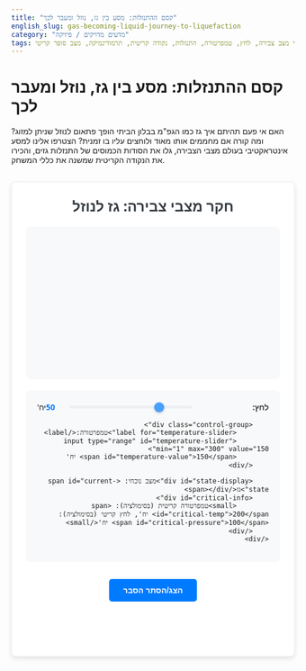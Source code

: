 ```yaml
---
title: "קסם ההתנזלות: מסע בין גז, נוזל ומעבר לכך"
english_slug: gas-becoming-liquid-journey-to-liquefaction
category: "מדעים מדויקים / פיזיקה"
tags: גזים, נוזלים, שינוי מצב צבירה, לחץ, טמפרטורה, התנזלות, נקודה קריטית, תרמודינמיקה, מצב סופר קריטי
---
```

# קסם ההתנזלות: מסע בין גז, נוזל ומעבר לכך

האם אי פעם תהיתם איך גז כמו הגפ"מ בבלון הביתי הופך פתאום לנוזל שניתן למזוג? ומה קורה אם מחממים אותו מאוד ולוחצים עליו בו זמנית? הצטרפו אלינו למסע אינטראקטיבי בעולם מצבי הצבירה, גלו את הסודות הכמוסים של התנזלות גזים, והכירו את הנקודה הקריטית שמשנה את כללי המשחק.

<div id="app-container">
    <h2>חקר מצבי צבירה: גז לנוזל</h2>
    <div id="simulation-area">
        <canvas id="gasCanvas" width="500" height="300"></canvas>
    </div>
    <div id="controls">
        <div class="control-group">
            <label for="pressure-slider">לחץ:</label>
            <input type="range" id="pressure-slider" min="1" max="200" value="50">
            <span id="pressure-value">50</span> יח'
        </div>

        <div class="control-group">
            <label for="temperature-slider">טמפרטורה:</label>
            <input type="range" id="temperature-slider" min="1" max="300" value="150">
            <span id="temperature-value">150</span> יח'
        </div>

        <div id="state-display">מצב נוכחי: <span id="current-state">גז</span></div>
        <div id="critical-info">
            <small>טמפרטורה קריטית (בסימולציה): <span id="critical-temp">200</span> יח', לחץ קריטי (בסימולציה): <span id="critical-pressure">100</span> יח'</small>
        </div>
    </div>
</div>

<style>
    :root {
        --primary-color: #007bff;
        --secondary-color: #6c757d;
        --success-color: #28a745;
        --info-color: #17a2b8;
        --warning-color: #ffc107;
        --danger-color: #dc3545;
        --light-color: #f8f9fa;
        --dark-color: #343a40;
        --white-color: #fff;
        --gray-color: #e9ecef;
        --border-radius: 8px;
        --box-shadow: 0 4px 8px rgba(0,0,0,0.1);
        --gas-color: #4db6ac; /* Teal */
        --liquid-color: #0277bd; /* Dark Blue */
        --supercritical-color: #8e24aa; /* Purple */
        --twophase-color: linear-gradient(to bottom, #4db6ac 50%, #0277bd 50%); /* Split */
    }

    #app-container {
        font-family: 'Segoe UI', Tahoma, Geneva, Verdana, sans-serif;
        max-width: 700px;
        margin: 30px auto;
        padding: 25px;
        background-color: var(--white-color);
        border: 1px solid var(--gray-color);
        border-radius: var(--border-radius);
        box-shadow: var(--box-shadow);
        text-align: center;
        direction: rtl; /* Ensure RTL */
    }

    h2 {
        color: var(--dark-color);
        margin-top: 0;
        margin-bottom: 20px;
        font-size: 1.8em;
    }

    #simulation-area {
        margin-bottom: 20px;
        border-radius: var(--border-radius);
        overflow: hidden; /* Ensures canvas corners are rounded with container */
        box-shadow: inset 0 0 10px rgba(0,0,0,0.05); /* Subtle inner shadow */
    }

    canvas {
        display: block;
        margin: 0 auto;
        background: var(--light-color); /* Light background for the container */
    }

    #controls {
        margin-top: 20px;
        padding: 20px;
        background-color: var(--light-color);
        border-radius: var(--border-radius);
        text-align: right; /* Align labels right */
    }

    .control-group {
        margin-bottom: 15px;
        display: flex;
        align-items: center;
    }

    .control-group label {
        flex-basis: 120px; /* Fixed width for labels */
        margin-left: 15px; /* Space after label */
        font-weight: bold;
        color: var(--dark-color);
        text-align: right;
    }

    .control-group input[type="range"] {
        flex-grow: 1; /* Slider takes remaining space */
        height: 5px; /* Thinner track */
        -webkit-appearance: none;
        appearance: none;
        background: var(--gray-color);
        outline: none;
        opacity: 0.7;
        transition: opacity .2s;
        border-radius: 5px;
    }

    .control-group input[type="range"]:hover {
        opacity: 1;
    }

    .control-group input[type="range"]::-webkit-slider-thumb {
        -webkit-appearance: none;
        appearance: none;
        width: 18px;
        height: 18px;
        background: var(--primary-color);
        cursor: pointer;
        border-radius: 50%;
        box-shadow: 0 2px 4px rgba(0,0,0,0.2);
    }

    .control-group input[type="range"]::-moz-range-thumb {
        width: 18px;
        height: 18px;
        background: var(--primary-color);
        cursor: pointer;
        border-radius: 50%;
        box-shadow: 0 2px 4px rgba(0,0,0,0.2);
    }

    .control-group span {
        display: inline-block;
        width: 40px; /* Give value span enough space */
        text-align: left; /* Align value left */
        font-weight: bold;
        color: var(--primary-color);
    }

    #state-display {
        margin-top: 20px;
        font-size: 1.3em;
        font-weight: bold;
        text-align: center;
        padding: 12px;
        border-top: 1px solid var(--gray-color);
        color: var(--dark-color);
    }

    #state-display span {
         /* Styles updated by JS based on state */
        font-weight: bold;
    }

     #critical-info {
        margin-top: 10px;
        font-size: 0.8em;
        color: var(--secondary-color);
        text-align: center;
    }

    #explanation-button {
        display: block;
        margin: 30px auto 20px auto;
        padding: 12px 25px;
        font-size: 1em;
        cursor: pointer;
        background-color: var(--primary-color);
        color: var(--white-color);
        border: none;
        border-radius: 5px;
        transition: background-color 0.3s ease, transform 0.1s ease;
        font-weight: bold;
    }

    #explanation-button:hover {
        background-color: #0056b3; /* Darker shade */
        transform: translateY(-1px); /* Subtle lift */
    }
     #explanation-button:active {
        transform: translateY(0);
    }

    #explanation-content {
        margin-top: 20px;
        padding: 25px;
        background-color: var(--white-color);
        border: 1px solid var(--gray-color);
        border-radius: var(--border-radius);
        text-align: justify;
        direction: rtl;
        opacity: 0; /* Start hidden and transparent */
        max-height: 0;
        overflow: hidden;
        transition: opacity 0.5s ease-in-out, max-height 0.5s ease-in-out;
    }
     #explanation-content.visible {
         opacity: 1;
         max-height: 2000px; /* Sufficiently large height for transition */
         transition: opacity 0.5s ease-in-out, max-height 0.8s ease-in-out;
     }


    #explanation-content h2, #explanation-content h3 {
        color: var(--primary-color);
        margin-top: 20px;
        margin-bottom: 12px;
        text-align: right;
    }
     #explanation-content h2:first-child, #explanation-content h3:first-child {
         margin-top: 0;
     }


    #explanation-content p {
        margin-bottom: 15px;
        line-height: 1.7;
        color: var(--dark-color);
    }

    #explanation-content ul {
        list-style: disc inside;
        padding-right: 20px; /* Adjust for RTL */
        margin-bottom: 15px;
    }

    #explanation-content li {
        margin-bottom: 8px;
        line-height: 1.6;
        color: var(--dark-color);
    }

    #explanation-content li strong {
        color: var(--dark-color);
    }

</style>

<button id="explanation-button">הצג/הסתר הסבר</button>

<div id="explanation-content">
    <h2>הצלילה לעומק: כך מתרחשת התנזלות</h2>

    <h3>מצבי הצבירה הבסיסיים: ריקוד החלקיקים</h3>
    <p>חומר קיים סביבנו במצבים שונים, שהמוכרים בהם הם מוצק, נוזל וגז. ההבדל המהותי ביניהם נעוץ באופן שבו החלקיקים הזעירים (אטומים או מולקולות) המרכיבים אותם מתנהגים ומתקשרים זה עם זה:</p>
    <ul>
        <li>**מוצק:** דמיינו חיילים במסדר נוקשה. החלקיקים צפופים ביותר, מסודרים במבנה קבוע ותלת-ממדי (סריג גבישי), ותנועתם מוגבלת לרעידות קטנות סביב מקומם הקבוע. למוצק צורה ונפח משלו שקשה לשנותם.</li>
        <li>**נוזל:** כמו קהל צפוף שמתנועע בחופשיות יחסית. החלקיקים עדיין קרובים מאוד, אך איבדו את המבנה המסודר. הם יכולים לנוע ולהחליק זה על פני זה, מה שמאפשר לנוזל לזרום ולקבל את צורת הכלי המכיל אותו, אך עדיין יש ביניהם כוחות משיכה המונעים מהם להתפזר לחלוטין. לנוזל נפח מוגדר אך צורה גמישה.</li>
        <li>**גז:** נחילי יתושים המתעופפים בחופשיות אינסופית. החלקיקים מרוחקים מאוד זה מזה, נעים במהירות אדירה ובאופן אקראי לחלוטין, ומלאים את כל הנפח שעומד לרשותם. כוחות המשיכה ביניהם חלשים מאוד, לכן לגז אין לא צורה ולא נפח קבועים.</li>
    </ul>

    <h3>האתגר: מעבר מגז לנוזל</h3>
    <p>התנזלות (או עיבוי) היא הקסם שבו גז הופך לנוזל. כדי לגרום לחלקיקי הגז הדוהרים להתקרב ולהיצמד זה לזה עד כדי יצירת פאזה צפופה יותר, עלינו לגבור על אנרגיית התנועה הגבוהה שלהם ועל המרחק הגדול ביניהם. שני מנופי הקסם העיקריים שעומדים לרשותנו הם:</p>
    <ul>
        <li>**קירור:** הורדת הטמפרטורה גורמת לחלקיקים להאט. כשהם נעים לאט יותר, כוחות המשיכה החלשים יחסית ביניהם הופכים למשמעותיים יותר ויכולים "ללכוד" אותם יחד וליצור את הפאזה הנוזלית.</li>
        <li>**הגברת לחץ:** הגברת הלחץ על גז פירושה הקטנת הנפח הזמין עבורו. זה מכריח את החלקיקים להתקרב זה לזה. כשהם קרובים יותר, כוחות המשיכה מתחזקים משמעותית והופכים להיות אפקטיביים מספיק כדי לגרום להתנזלות.</li>
    </ul>
     <p>שימו לב: קו הגבול בין פאזת הגז לפאזת הנוזל (כלומר, נקודת הרתיחה/עיבוי) אינו קבוע, אלא תלוי בלחץ. בלחץ גבוה יותר, נדרשת טמפרטורה גבוהה יותר כדי לשמור על החומר במצב גז, ולהפך.</p>


    <h3>הנקודה הקריטית: גבול עולם הנוזל והגז</h3>
    <p>לכל חומר יש "מחסום" טמפרטורה עליון מעליו לא ניתן להבחין עוד בהבדל הברור בין נוזל לגז. זוהי ה**טמפרטורה הקריטית** (T<sub>c</sub>). יחד איתה קיימת ה**לחץ הקריטי** (P<sub>c</sub>) - הלחץ הנדרש כדי להנזיל גז בדיוק בטמפרטורה הקריטית שלו. הנקודה המתאימה בגרף לחץ-טמפרטורה נקראת ה**נקודה הקריטית**.</p>
    <ul>
        <li>**מעל הטמפרטורה הקריטית (T > T<sub>c</sub>):** כאן מתרחש הקסם האמיתי! לא משנה כמה נגביר את הלחץ, לעולם לא נראה את הגז הופך באופן ברור לנוזל עם גבול הפרדה ברור. במקום זאת, החומר עובר למצב צבירה מסתורי וייחודי המכונה "נוזל סופר-קריטי".</li>
    </ul>

    <h3>הנוזל הסופר-קריטי: לא זה ולא זה</h3>
     <p>נוזל סופר-קריטי הוא מצב צבירה שמתקיים מעל הטמפרטורה הקריטית ובלחץ שמעל הלחץ הקריטי. הוא מתנהג כמו הכלאה מוזרה בין גז לנוזל:</p>
    <ul>
        <li>**כמו גז:** הוא ממלא את כל נפח הכלי הנתון (אין לו נפח משלו).</li>
        <li>**כמו נוזל:** הוא צפוף מאוד, בדומה לנוזל, ויכול להמיס חומרים אחרים בצורה יעילה ביותר.</li>
    </ul>
     <p>המעבר למצב סופר-קריטי מפאזת הגז הוא רציף - אין "קפיצה" או שינוי דרמטי פתאומי, כמו רתיחה או עיבוי רגיל. פשוט מגבירים את הצפיפות בהדרגה ככל שהלחץ עולה.</p>

    <h3>למה זה חשוב? שימושים בעולם האמיתי</h3>
    <p>הבנת תהליכי התנזלות והנקודה הקריטית אינה רק סקרנות מדעית, אלא בסיס לתעשיות וטכנולוגיות רבות:</p>
    <ul>
        <li>**גפ"מ (גז בישול/חימום):** מאוחסן ומובל כנוזל בלחץ במיכלים, מה שמאפשר לאחסן כמות גדולה של אנרגיה בנפח קטן.</li>
        <li>**קריוגניקה:** אחסון גזים כמו חמצן וחנקן נוזליים בטמפרטורות נמוכות במיוחד לשימושים תעשייתיים, רפואיים וחקר החלל.</li>
        <li>**קירור ומיזוג אוויר:** מבוססים על מחזורי אידוי ועיבוי של גז קירור כדי להעביר חום.</li>
        <li>**מיצוי בעזרת נוזל סופר-קריטי:** שיטה "ירוקה" להפרדת חומרים (למשל, קפאין מקפה) באמצעות נוזל סופר-קריטי (כמו דו-תחמוצת הפחמן) שחודר לחומר הגלם כמו גז אך ממס כמו נוזל.</li>
    </ul>
     <p>עכשיו, חזרו לסימולציה ושחקו עם הלחץ והטמפרטורה. נסו לזהות מתי החלקיקים מתחילים להתקרב ולהתנהג כמו נוזל, מתי הם מתפזרים כגז, ומתי הם נכנסים למצב הסופר-קריטי המיוחד!</p>
</div>

<script>
    const canvas = document.getElementById('gasCanvas');
    const ctx = canvas.getContext('2d');
    const pressureSlider = document.getElementById('pressure-slider');
    const temperatureSlider = document.getElementById('temperature-slider');
    const pressureValueSpan = document.getElementById('pressure-value');
    const temperatureValueSpan = document.getElementById('temperature-value');
    const currentStateSpan = document.getElementById('current-state');
    const explanationButton = document.getElementById('explanation-button');
    const explanationContent = document.getElementById('explanation-content');

    // Simulation Parameters
    const NUM_PARTICLES = 300;
    let particles = [];
    const PARTICLE_RADIUS = 3; // Pixels (slightly larger for better visibility)
    const CRITICAL_TEMP = 200; // Arbitrary simulation units
    const CRITICAL_PRESSURE = 100; // Arbitrary simulation units
    const MAX_SPEED_SCALE = 4; // Max speed based on temperature
    const BASE_PARTICLE_SPEED = 0.1; // Base speed at min temp (slower base)
    const COLLISION_DAMPING = 0.9; // Energy loss on collision
    const INTERACTION_RADIUS = PARTICLE_RADIUS * 8; // Radius for checking neighbors for forces
    const INTERACTION_RADIUS_SQ = INTERACTION_RADIUS * INTERACTION_RADIUS;
    const REPULSION_FORCE_SCALE = 0.1; // Strength of repulsion
    const ATTRACTION_FORCE_SCALE_LIQUID = 0.002; // Strength of attraction in liquid-like state
     const GRAVITY_EFFECT_LIQUID = 0.05; // Slight pull downwards in liquid state

    // Particle Representation
    class Particle {
        constructor(x, y) {
            this.x = x;
            this.y = y;
            // Initial velocity based on a moderate temperature
            this.vx = (Math.random() - 0.5) * (BASE_PARTICLE_SPEED + MAX_SPEED_SCALE * 0.5);
            this.vy = (Math.random() - 0.5) * (BASE_PARTICLE_SPEED + MAX_SPEED_SCALE * 0.5);
            this.color = 'var(--gas-color)';
        }

        update(dt, pressure, temperature, currentState, neighbors) {
            const speedScale = BASE_PARTICLE_SPEED + (temperature / 300) * MAX_SPEED_SCALE;

            // Apply forces (simplified LJ-like + conditional attraction/gravity)
            let forceX = 0;
            let forceY = 0;

            for (const other of neighbors) {
                const dx = other.x - this.x;
                const dy = other.y - this.y;
                const distSq = dx * dx + dy * dy;

                if (distSq < INTERACTION_RADIUS_SQ && distSq > 0.1) { // Avoid self and very small distances
                    const dist = Math.sqrt(distSq);
                    const inverseDist = 1 / dist;
                    const inverseDist6 = Math.pow(inverseDist, 6);
                    const inverseDist12 = inverseDist6 * inverseDist6;

                    // Lennard-Jones like potential force derivative ~ (1/r^13 - 1/r^7)
                    // Force is proportional to -(dV/dr) ~ (1/r^14 - 1/r^8)
                    // Let's simplify: strong repulsion close, weak attraction further out.
                    // Repulsion dominates when dist < ~1.12 * sigma (where sigma is particle size)
                    // Let's use a threshold based on PARTICLE_RADIUS
                    if (dist < PARTICLE_RADIUS * 2.5) { // Strong repulsion if getting too close
                         const repulsion = REPULSION_FORCE_SCALE * (1 / dist) * (1 / dist); // Strong inverse square repulsion
                         forceX -= repulsion * (dx / dist);
                         forceY -= repulsion * (dy / dist);
                    } else if (currentState === 'נוזל' || currentState === 'דו-פאזי (גז+נוזל)') {
                         // Add a weak attraction only when in or near liquid state
                         const attraction = ATTRACTION_FORCE_SCALE_LIQUID / dist; // Inverse distance attraction
                         forceX += attraction * (dx / dist);
                         forceY += attraction * (dy / dist);
                    }
                }
            }

            // Add gravity effect only in liquid/two-phase state
            if (currentState === 'נוזל' || currentState === 'דו-פאזי (גז+נוזל)') {
                forceY += GRAVITY_EFFECT_LIQUID;
            }


            // Update velocity based on forces
            this.vx += forceX * dt * 60; // Scale force effect by dt and a factor
            this.vy += forceY * dt * 60;

            // Limit speed based on temperature and state
            let currentSpeed = Math.sqrt(this.vx * this.vx + this.vy * this.vy);
            let maxAllowedSpeed = speedScale;

            if (currentState === 'נוזל') {
                 maxAllowedSpeed *= 0.3; // Liquid moves much slower
            } else if (currentState === 'סופר-קריטי') {
                 maxAllowedSpeed *= 0.7; // Supercritical moves slower than gas, faster than liquid
            }
            // Gas state uses speedScale directly

            if (currentSpeed > maxAllowedSpeed) {
                 const speedRatio = maxAllowedSpeed / currentSpeed;
                 this.vx *= speedRatio;
                 this.vy *= speedRatio;
             } else if (currentSpeed < BASE_PARTICLE_SPEED * 0.1 && currentState === 'גז') {
                 // Prevent particles from stopping completely in gas state
                 const randomAngle = Math.random() * Math.PI * 2;
                 this.vx = Math.cos(randomAngle) * BASE_PARTICLE_SPEED * 0.5;
                 this.vy = Math.sin(randomAngle) * BASE_PARTICLE_SPEED * 0.5;
             }


            // Update position
            this.x += this.vx * dt * 60; // Scale velocity by dt and a factor for visible movement
            this.y += this.vy * dt * 60;


            // Bounce off walls with damping
            if (this.x < PARTICLE_RADIUS) {
                this.x = PARTICLE_RADIUS;
                this.vx = -this.vx * COLLISION_DAMPING;
            } else if (this.x > canvas.width - PARTICLE_RADIUS) {
                this.x = canvas.width - PARTICLE_RADIUS;
                this.vx = -this.vx * COLLISION_DAMPING;
            }
            if (this.y < PARTICLE_RADIUS) {
                this.y = PARTICLE_RADIUS;
                this.vy = -this.vy * COLLISION_DAMPING;
            } else if (this.y > canvas.height - PARTICLE_RADIUS) {
                this.y = canvas.height - PARTICLE_RADIUS;
                this.vy = -this.vy * COLLISION_DAMPING;
            }

             // Set color based on state
             switch (currentState) {
                 case 'גז':
                     this.color = 'var(--gas-color)';
                     break;
                 case 'נוזל':
                     this.color = 'var(--liquid-color)';
                     break;
                 case 'סופר-קריטי':
                      this.color = 'var(--supercritical-color)';
                      break;
                 case 'דו-פאזי (גז+נוזל)':
                     // Color logic is tricky for individual particles in two-phase
                     // Maybe color depends on local environment? Or just use a base color?
                     // For simplicity, let's color based on rough vertical position or local density?
                     // Simple: color by density threshold or position. Let's use position for visual separation
                     if (this.y > canvas.height * 0.6 || neighbors.length > 8) { // Arbitrary threshold or high local density
                          this.color = 'var(--liquid-color)';
                     } else {
                          this.color = 'var(--gas-color)';
                     }
                     break;
                 default:
                     this.color = 'var(--gas-color)';
             }
        }

        draw(ctx) {
            ctx.fillStyle = this.color;
            ctx.beginPath();
            ctx.arc(this.x, this.y, PARTICLE_RADIUS, 0, Math.PI * 2);
            ctx.fill();
        }
    }

    // Initialize particles
    function initializeParticles() {
        particles = [];
        const spawnArea = canvas.width * canvas.height * 0.8; // Start slightly less dense
        const particlesPerRow = Math.sqrt(NUM_PARTICLES * (canvas.width / canvas.height));
         const rowHeight = canvas.height / particlesPerRow * (canvas.height / canvas.width);

        for (let i = 0; i < NUM_PARTICLES; i++) {
            // Distribute particles more evenly initially
             const row = Math.floor(i / particlesPerRow);
             const col = i % particlesPerRow;
            particles.push(new Particle(
                 (col / particlesPerRow) * canvas.width + (Math.random()-0.5)*10,
                 (row / particlesPerRow) * canvas.height + (Math.random()-0.5)*10
            ));
        }
    }

    // Determine the current state based on slider values
    function determineState(pressure, temperature, particles) {
        let state = "גז";

        // Simplified phase boundary below critical temperature (approximating a curve)
        // Using a power law curve P_saturation = Pc * (T/Tc)^k + baseline_pressure
        // k > 1 makes the curve steeper towards Tc
        const k = 3; // Curve shape parameter
        const baselinePressure = 5; // Small pressure needed to be 'gas' even at low temp
        const pressureThresholdBelowTc = CRITICAL_PRESSURE * Math.pow(Math.max(0, temperature / CRITICAL_TEMP), k) + baselinePressure;


        if (temperature < CRITICAL_TEMP) {
            // Below critical temperature
            if (pressure > pressureThresholdBelowTc) {
                // Potentially Liquid or Two-Phase. Check particle density.
                let denseAreaCount = 0;
                 const densityCheckGridSize = 30; // Divide canvas into a grid
                 const gridCellsX = Math.floor(canvas.width / densityCheckGridSize);
                 const gridCellsY = Math.floor(canvas.height / densityCheckGridSize);
                 const cellParticleThreshold = NUM_PARTICLES / (gridCellsX * gridCellsY) * 2; // Threshold: 2x average density

                 const grid = Array(gridCellsX).fill(0).map(() => Array(gridCellsY).fill(0));

                 for(const p of particles) {
                     const cellX = Math.floor(p.x / densityCheckGridSize);
                     const cellY = Math.floor(p.y / densityCheckGridSize);
                     if(cellX >= 0 && cellX < gridCellsX && cellY >= 0 && cellY < gridCellsY) {
                         grid[cellX][cellY]++;
                     }
                 }

                 let totalDenseCells = 0;
                 for(let i = 0; i < gridCellsX; i++) {
                     for(let j = 0; j < gridCellsY; j++) {
                         if(grid[i][j] > cellParticleThreshold) {
                             totalDenseCells++;
                         }
                     }
                 }

                 const totalCells = gridCellsX * gridCellsY;
                 const denseAreaRatio = totalDenseCells / totalCells;

                if (denseAreaRatio > 0.2) { // If a significant area is dense
                    // Refine: check how many particles are in dense areas
                    let particlesInDenseAreas = 0;
                    const particleDenseThreshold = 8; // A particle is "dense" if it has this many neighbors within INTERACTION_RADIUS

                    for(let i=0; i < particles.length; i++) {
                        let neighborCount = 0;
                        for(let j=0; j < particles.length; j++) {
                             if (i !== j) {
                                const dx = particles[i].x - particles[j].x;
                                const dy = particles[i].y - particles[j].y;
                                if (dx*dx + dy*dy < INTERACTION_RADIUS_SQ) {
                                     neighborCount++;
                                 }
                             }
                        }
                        if(neighborCount >= particleDenseThreshold) {
                            particlesInDenseAreas++;
                        }
                    }


                    const denseParticleRatio = particlesInDenseAreas / NUM_PARTICLES;

                    if (denseParticleRatio > 0.6) { // If most particles are in dense clumps
                         state = "נוזל";
                    } else if (denseParticleRatio > 0.1) { // If some particles are in dense clumps
                         state = "דו-פאזי (גז+נוזל)";
                    } else {
                         state = "גז (צפוף)"; // High pressure gas, but not yet condensed
                    }

                } else {
                     state = "גז (צפוף)"; // High pressure but not clumping visually
                }

            } else {
                state = "גז";
            }
        } else {
            // Above critical temperature
            if (pressure > CRITICAL_PRESSURE) {
                state = "סופר-קריטי";
            } else {
                state = "גז";
            }
        }

         // Update state display text and color based on the determined state
         currentStateSpan.textContent = state;
         switch (state) {
             case 'גז':
             case 'גז (צפוף)':
                 currentStateSpan.style.color = 'var(--gas-color)';
                 break;
             case 'נוזל':
                 currentStateSpan.style.color = 'var(--liquid-color)';
                 break;
             case 'סופר-קריטי':
                 currentStateSpan.style.color = 'var(--supercritical-color)';
                 break;
             case 'דו-פאזי (גז+נוזל)':
                 // Use background gradient for two-phase if possible, or a neutral color
                 currentStateSpan.style.color = 'var(--secondary-color)'; // Or another color indicating mixed state
                 break;
             default:
                 currentStateSpan.style.color = 'inherit';
         }


        return state; // Return the state for particles to use
    }


    // Animation loop
    let lastTime = 0;
    let animationFrameId = null;

    function animate(currentTime) {
        const dt = (currentTime - lastTime) / 1000; // Time difference in seconds
        lastTime = currentTime;

        const pressure = parseInt(pressureSlider.value);
        const temperature = parseInt(temperatureSlider.value);

        // Determine current state once per frame (or less often)
        const currentState = determineState(pressure, temperature, particles);


        // Clear canvas
        // Use a background color or gradient
        ctx.fillStyle = 'var(--light-color)'; // Default light background
        if (currentState === 'דו-פאזי (גז+נוזל)') {
             // Draw a gradient to hint at the two phases
             const gradient = ctx.createLinearGradient(0, 0, 0, canvas.height);
             gradient.addColorStop(0, 'rgba(77, 182, 172, 0.3)'); // Gas color (slightly transparent)
             gradient.addColorStop(0.5, 'rgba(77, 182, 172, 0.2)');
             gradient.addColorStop(0.5, 'rgba(2, 119, 189, 0.2)'); // Liquid color (slightly transparent)
             gradient.addColorStop(1, 'rgba(2, 119, 189, 0.3)');
             ctx.fillStyle = gradient;
             ctx.fillRect(0, 0, canvas.width, canvas.height);
        } else {
             ctx.fillRect(0, 0, canvas.width, canvas.height);
        }


         // Simple spatial partitioning for neighbor checks (optimization for forces)
         // Divide canvas into cells and store particles in cells
         const cellSize = INTERACTION_RADIUS;
         const grid = {};
         for(const p of particles) {
             const cellX = Math.floor(p.x / cellSize);
             const cellY = Math.floor(p.y / cellSize);
             const key = `${cellX},${cellY}`;
             if (!grid[key]) grid[key] = [];
             grid[key].push(p);
         }


        // Update and draw particles
        for (const particle of particles) {
            // Get neighbors from current and surrounding cells
            const cellX = Math.floor(particle.x / cellSize);
            const cellY = Math.floor(particle.y / cellSize);
            const neighbors = [];
             for (let i = -1; i <= 1; i++) {
                 for (let j = -1; j <= 1; j++) {
                     const key = `${cellX + i},${cellY + j}`;
                     if (grid[key]) {
                         neighbors.push(...grid[key]);
                     }
                 }
             }
            // Remove self from neighbors list
            const particleNeighbors = neighbors.filter(p => p !== particle);


            particle.update(dt, pressure, temperature, currentState, particleNeighbors);
            particle.draw(ctx);
        }

        animationFrameId = requestAnimationFrame(animate);
    }

    // Event Listeners for sliders
    pressureSlider.addEventListener('input', (event) => {
        pressureValueSpan.textContent = event.target.value;
        // Update state display immediately on input
        determineState(parseInt(event.target.value), parseInt(temperatureSlider.value), particles);
    });

    temperatureSlider.addEventListener('input', (event) => {
        temperatureValueSpan.textContent = event.target.value;
         // Update state display immediately on input
        determineState(parseInt(pressureSlider.value), parseInt(event.target.value), particles);
    });

    // Event Listener for explanation button
    explanationButton.addEventListener('click', () => {
        const isVisible = explanationContent.classList.contains('visible');
        if (isVisible) {
            explanationContent.classList.remove('visible');
             // Use a small timeout to allow transition to start before setting display: none
             setTimeout(() => { explanationContent.style.display = 'none'; }, 500); // Match CSS transition time
        } else {
             explanationContent.style.display = 'block';
             // Force reflow to enable transition
             void explanationContent.offsetHeight;
             explanationContent.classList.add('visible');
        }
    });


    // Initial setup
    initializeParticles();
    pressureValueSpan.textContent = pressureSlider.value;
    temperatureValueSpan.textContent = temperatureSlider.value;
    document.getElementById('critical-temp').textContent = CRITICAL_TEMP;
    document.getElementById('critical-pressure').textContent = CRITICAL_PRESSURE;
    determineState(parseInt(pressureSlider.value), parseInt(temperatureSlider.value), particles); // Initial state display and color
    lastTime = performance.now(); // Initialize lastTime for dt calculation
    animate(lastTime); // Start the animation loop

</script>
